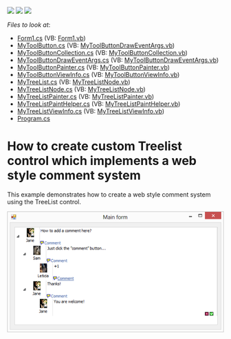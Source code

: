 <!-- default badges list -->
![](https://img.shields.io/endpoint?url=https://codecentral.devexpress.com/api/v1/VersionRange/128637403/13.1.4%2B)
[![](https://img.shields.io/badge/Open_in_DevExpress_Support_Center-FF7200?style=flat-square&logo=DevExpress&logoColor=white)](https://supportcenter.devexpress.com/ticket/details/E3520)
[![](https://img.shields.io/badge/📖_How_to_use_DevExpress_Examples-e9f6fc?style=flat-square)](https://docs.devexpress.com/GeneralInformation/403183)
<!-- default badges end -->
<!-- default file list -->
*Files to look at*:

* [Form1.cs](./CS/TestMyTreeListForum/Form1.cs) (VB: [Form1.vb](./VB/TestMyTreeListForum/Form1.vb))
* [MyToolButton.cs](./CS/TestMyTreeListForum/MyToolButton.cs) (VB: [MyToolButtonDrawEventArgs.vb](./VB/TestMyTreeListForum/MyToolButtonDrawEventArgs.vb))
* [MyToolButtonCollection.cs](./CS/TestMyTreeListForum/MyToolButtonCollection.cs) (VB: [MyToolButtonCollection.vb](./VB/TestMyTreeListForum/MyToolButtonCollection.vb))
* [MyToolButtonDrawEventArgs.cs](./CS/TestMyTreeListForum/MyToolButtonDrawEventArgs.cs) (VB: [MyToolButtonDrawEventArgs.vb](./VB/TestMyTreeListForum/MyToolButtonDrawEventArgs.vb))
* [MyToolButtonPainter.cs](./CS/TestMyTreeListForum/MyToolButtonPainter.cs) (VB: [MyToolButtonPainter.vb](./VB/TestMyTreeListForum/MyToolButtonPainter.vb))
* [MyToolButtonViewInfo.cs](./CS/TestMyTreeListForum/MyToolButtonViewInfo.cs) (VB: [MyToolButtonViewInfo.vb](./VB/TestMyTreeListForum/MyToolButtonViewInfo.vb))
* [MyTreeList.cs](./CS/TestMyTreeListForum/MyTreeList.cs) (VB: [MyTreeListNode.vb](./VB/TestMyTreeListForum/MyTreeListNode.vb))
* [MyTreeListNode.cs](./CS/TestMyTreeListForum/MyTreeListNode.cs) (VB: [MyTreeListNode.vb](./VB/TestMyTreeListForum/MyTreeListNode.vb))
* [MyTreeListPainter.cs](./CS/TestMyTreeListForum/MyTreeListPainter.cs) (VB: [MyTreeListPainter.vb](./VB/TestMyTreeListForum/MyTreeListPainter.vb))
* [MyTreeListPaintHelper.cs](./CS/TestMyTreeListForum/MyTreeListPaintHelper.cs) (VB: [MyTreeListPaintHelper.vb](./VB/TestMyTreeListForum/MyTreeListPaintHelper.vb))
* [MyTreeListViewInfo.cs](./CS/TestMyTreeListForum/MyTreeListViewInfo.cs) (VB: [MyTreeListViewInfo.vb](./VB/TestMyTreeListForum/MyTreeListViewInfo.vb))
* [Program.cs](./CS/TestMyTreeListForum/Program.cs)
<!-- default file list end -->
# How to create custom Treelist control which implements a web style comment system


<p>This example demonstrates how to create a web style comment system using the TreeList control.</p><p><img src="https://raw.githubusercontent.com/DevExpress-Examples/how-to-create-custom-treelist-control-which-implements-a-web-style-comment-system-e3520/13.1.4+/media/f70dc361-50d8-435d-b1e5-9d6389bc22af.png"></p>

<br/>


